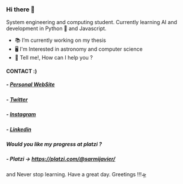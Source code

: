 ### Hi there 👋

System engineering and computing student. Currently learning AI and development in Python 🐍 and Javascript.

- 📚 I’m currently working on my thesis
- 🖥️ I'm  Interested in astronomy and computer science
- 💬 Tell me!, How can I help you ? 

#### CONTACT :)
##### - [Personal WebSite](https://sarmijavier.herokuapp.com/ "Personal WebSite")
##### - [Twitter](https://twitter.com/SarmiJavier "Twitter")
##### - [Instagram](https://www.instagram.com/sarmijavier/ "Instagram")
##### - [Linkedin](https://www.linkedin.com/in/h-javier-sarmiento-y-28085a19a/ "Linkedin")
##### Would  you like my progress at platzi ?
##### - Platzi -> https://platzi.com/@sarmijavier/

and Never stop learning.
Have a great day. Greetings !!!🛸
